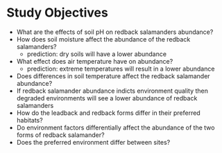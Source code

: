 # Study Objectives 

- What are the effects of soil pH on redback salamanders abundance? 
- How does soil moisture affect the abundance of the redback salamanders? 
    - prediction: dry soils will have a lower abundance 
- What effect does air temperature have on abundance?
    - prediction: extreme temperatures will result in a lower abundance
- Does differences in soil temperature affect the redback salamander abundance?
- If redback salamander abundance indicts environment quality then degraded environments will see a lower abundance of redback salamanders
- How do the leadback and redback forms differ in their preferred habitats? 
- Do environment factors differentially affect the abundance of the two forms of redback salamander?
- Does the preferred environment differ between sites? 
